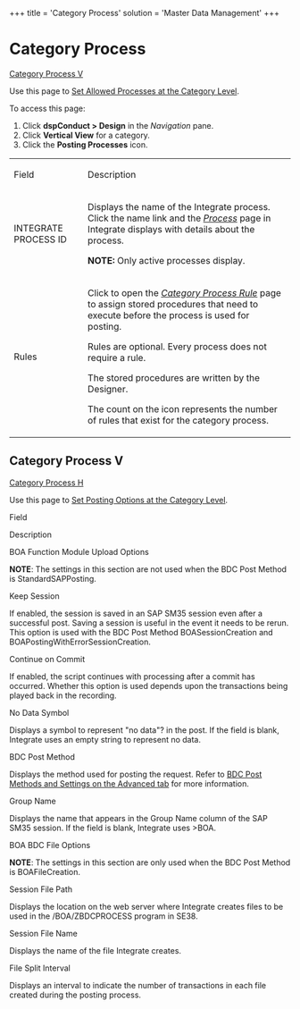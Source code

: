 +++
title = 'Category Process'
solution = 'Master Data Management'
+++

# Category Process

[Category Process V](#Category)

<div class="use">

Use this page to [Set Allowed Processes at the Category
Level](../Use_Cases/Set_Allowed_Processes_at_the_Category_Level.htm).

</div>

To access this page:

1.  Click **dspConduct \> Design** in the *Navigation* pane.
2.  Click **Vertical View** for a category.
3.  Click the **Posting Processes** icon.

<table>
<tbody>
<tr class="odd">
<td><p>Field</p></td>
<td><p>Description</p></td>
</tr>
<tr class="even">
<td><p>INTEGRATE PROCESS ID</p></td>
<td><p>Displays the name of the Integrate process. Click the name link and the <span style="font-style: italic;"><a href="../../../Platform/Integrate/Page_Desc/Process_H.htm">Process</a></span> page in Integrate displays with details about the process.</p>
<p><strong>NOTE:</strong> Only active processes display.</p></td>
</tr>
<tr class="odd">
<td><p>Rules</p></td>
<td><p>Click to open the <span style="font-style: italic;"><a href="Category_Process_Rule.htm">Category Process Rule</a></span> page to assign stored procedures that need to execute before the process is used for posting. </p>
<p>Rules are optional. Every process does not require a rule.</p>
<p>The stored procedures are written by the Designer.</p>
<p>The count on the icon represents the number of rules that exist for the category process.</p></td>
</tr>
</tbody>
</table>

## <span id="Category"></span>Category Process V

[Category Process H](#)

<div class="use">

Use this page to [Set Posting Options at the Category
Level](../Use_Cases/Set_Posting_Options_at_the_Category_Level.htm).

</div>

Field

Description

BOA Function Module Upload Options

**NOTE**: The settings in this section are not used when the BDC Post
Method is StandardSAPPosting.

Keep Session

If enabled, the session is saved in an SAP SM35 session even after a
successful post. Saving a session is useful in the event it needs to be
rerun. This option is used with the BDC Post Method BOASessionCreation
and BOAPostingWithErrorSessionCreation.

Continue on Commit

If enabled, the script continues with processing after a commit has
occurred. Whether this option is used depends upon the transactions
being played back in the recording.

No Data Symbol

Displays a symbol to represent "no data"? in the post. If the field is
blank, Integrate uses an empty string to represent no data.

BDC Post Method

Displays the method used for posting the request. Refer to [BDC Post
Methods and Settings on the Advanced
tab](../../../Platform/Integrate/Page_Desc/BDCPostMethodsSettingsAdvTab.htm)
for more information.

Group Name

Displays the name that appears in the Group Name column of the SAP SM35
session. If the field is blank, Integrate uses \>BOA.

BOA BDC File Options

**NOTE**: The settings in this section are only used when the BDC Post
Method is BOAFileCreation.

Session File Path

Displays the location on the web server where Integrate creates files to
be used in the /BOA/ZBDCPROCESS program in SE38.

Session File Name

Displays the name of the file Integrate creates.

File Split Interval

Displays an interval to indicate the number of transactions in each file
created during the posting process.
